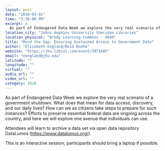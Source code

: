 ```yaml
---
layout: post
date: "2018-03-01"
time: "3:30:00 PM"
excerpt: >
  As part of Endangered Data Week we explore the very real scenario of a government shutdown. What does that mean for data access, discovery, ...
location_city: "Johns Hopkins University Sheridan Libraries"
location_physical: "Brody Learning Commons - 4040"
title: "Mind the Gap: Ensuring Sustained Access to Government Data"
author: "Elizabeth England/Reid Boehm"
website: "https://jhu.libcal.com/event/3971685"
email: "eengland@jhu.edu"
latitude: ""
longitude: ""
virtual: ""
audio_url: ""
video_url: ""
category: 2018
---
```


As part of Endangered Data Week we explore the very real scenario of a government shutdown. What does that mean for data access, discovery, and our daily lives? How can we as citizens take steps to prepare for such instances? Efforts to preserve essential federal data are ongoing across the country, and here we will explore one avenue that individuals can use.

Attendees will learn to archive a data set via open data repository DataLumos (https://www.datalumos.org/).

This is an interactive session, participants should bring a laptop if possible.
